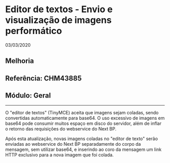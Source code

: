 # Editor de textos - Envio e visualização de imagens performático
03/03/2020
## Melhoria
## Referência: CHM43885
## Módulo: Geral
***

O "editor de textos" (TinyMCE) aceita que imagens sejam coladas, sendo convertidas automaticamente para base64. O uso excessivo de imagens em base64 pode consumir muitos espaço em disco do servidor, além de inflar o retorno das requisições do webservice do Next BP.

Após esta atualização, novas imagens coladas no "editor de texto" serão enviadas ao webservice do Next BP separadamente do corpo da mensagem, sem utilizar base64, e inserindo ao coro da mensagem um link HTTP exclusivo para a nova imagem que foi colada.